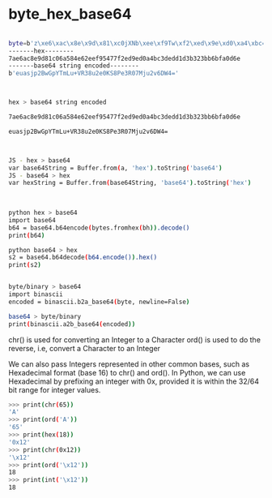 # byte_hex_base64

```bash
 
byte=b'z\xe6\xac\x8e\x9d\x81\xc0jXNb\xee\xf9Tw\xf2\xed\x9e\xd0\xa4\xbc=\xed\xd1\xd3\xb3#\xbbk\xfa\rn'
-------hex--------
7ae6ac8e9d81c06a584e62eef95477f2ed9ed0a4bc3dedd1d3b323bb6bfa0d6e
-------base64 string encoded--------
b'euasjp2BwGpYTmLu+VR38u2e0KS8Pe3R07Mju2v6DW4='



hex > base64 string encoded

7ae6ac8e9d81c06a584e62eef95477f2ed9ed0a4bc3dedd1d3b323bb6bfa0d6e

euasjp2BwGpYTmLu+VR38u2e0KS8Pe3R07Mju2v6DW4=



JS - hex > base64 
var base64String = Buffer.from(a, 'hex').toString('base64')
JS - base64 > hex  
var hexString = Buffer.from(base64String, 'base64').toString('hex')
 
 

python hex > base64 
import base64
b64 = base64.b64encode(bytes.fromhex(bh)).decode()
print(b64)

python base64 > hex
s2 = base64.b64decode(b64.encode()).hex()
print(s2)


byte/binary > base64
import binascii
encoded = binascii.b2a_base64(byte, newline=False)

base64 > byte/binary 
print(binascii.a2b_base64(encoded)) 
```




chr() is used for converting an Integer to a Character
ord() is used to do the reverse, i.e, convert a Character to an Integer

We can also pass Integers represented in other common bases, such as Hexadecimal format (base 16) to chr() and ord().
In Python, we can use Hexadecimal by prefixing an integer with 0x, provided it is within the 32/64 bit range for integer values.

```bash
>>> print(chr(65)) 
'A'
>>> print(ord('A')) 
'65'
>>> print(hex(18))
'0x12'
>>> print(chr(0x12))
'\x12'
>>> print(ord('\x12'))
18
>>> print(int('\x12'))
18
```

